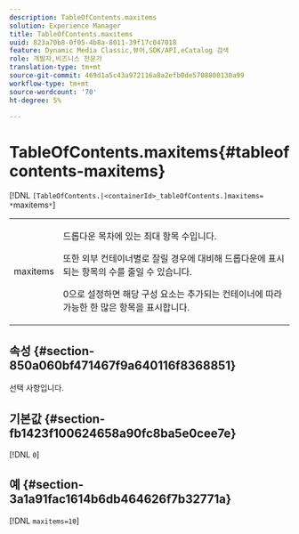 ```yaml
---
description: TableOfContents.maxitems
solution: Experience Manager
title: TableOfContents.maxitems
uuid: 823a70b8-0f05-4b8a-8011-39f17c047018
feature: Dynamic Media Classic,뷰어,SDK/API,eCatalog 검색
role: 개발자,비즈니스 전문가
translation-type: tm+mt
source-git-commit: 469d1a5c43a972116a8a2efb0de5708800130a99
workflow-type: tm+mt
source-wordcount: '70'
ht-degree: 5%

---
```



# TableOfContents.maxitems{#tableofcontents-maxitems}

[!DNL `[TableOfContents.|<containerId>_tableOfContents.]maxitems= *`maxitems`*`]

<table id="table_F9BC656721B04870AC628ACBC47E7200"> 
 <tbody> 
  <tr> 
   <td> <p> <span class="codeph"><span class="varname"> maxitems</span></span> </p> </td> 
   <td> <p>드롭다운 목차에 있는 최대 항목 수입니다. </p> <p>또한 외부 컨테이너별로 잘릴 경우에 대비해 드롭다운에 표시되는 항목의 수를 줄일 수 있습니다. </p> <p><span class="codeph"> 0</span>으로 설정하면 해당 구성 요소는 추가되는 컨테이너에 따라 가능한 한 많은 항목을 표시합니다. </p> </td> 
  </tr> 
 </tbody> 
</table>

## 속성 {#section-850a060bf471467f9a640116f8368851}

선택 사항입니다.

## 기본값 {#section-fb1423f100624658a90fc8ba5e0cee7e}

[!DNL `0`]

## 예 {#section-3a1a91fac1614b6db464626f7b32771a}

[!DNL `maxitems=10`]
